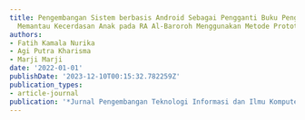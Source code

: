 ```yaml
---
title: Pengembangan Sistem berbasis Android Sebagai Pengganti Buku Penghubung untuk
  Memantau Kecerdasan Anak pada RA Al-Baroroh Menggunakan Metode Prototyping
authors:
- Fatih Kamala Nurika
- Agi Putra Kharisma
- Marji Marji
date: '2022-01-01'
publishDate: '2023-12-10T00:15:32.782259Z'
publication_types:
- article-journal
publication: '*Jurnal Pengembangan Teknologi Informasi dan Ilmu Komputer*'
---
```

